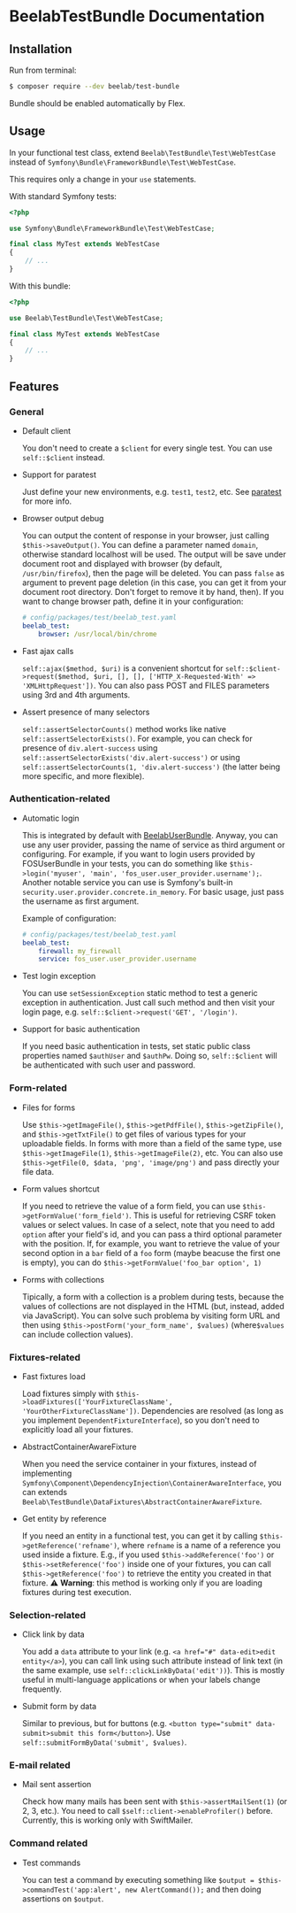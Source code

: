 BeelabTestBundle Documentation
==============================

## Installation

Run from terminal:

```bash
$ composer require --dev beelab/test-bundle
```

Bundle should be enabled automatically by Flex.

## Usage

In your functional test class, extend `Beelab\TestBundle\Test\WebTestCase` instead of
`Symfony\Bundle\FrameworkBundle\Test\WebTestCase`.

This requires only a change in your ``use`` statements.

With standard Symfony tests:
```php
<?php

use Symfony\Bundle\FrameworkBundle\Test\WebTestCase;

final class MyTest extends WebTestCase
{
    // ...
}
```

With this bundle:
```php
<?php

use Beelab\TestBundle\Test\WebTestCase;

final class MyTest extends WebTestCase
{
    // ...
}
```

## Features

### General

* Default client

  You don't need to create a `$client` for every single test.
  You can use `self::$client` instead.

* Support for paratest

  Just define your new environments, e.g. `test1`, `test2`, etc.
  See [paratest](https://github.com/brianium/paratest) for more info.

* Browser output debug

  You can output the content of response in your browser, just calling `$this->saveOutput()`.
  You can define a parameter named `domain`, otherwise standard localhost will be used. 
  The output will be save under document root and displayed with browser (by default, `/usr/bin/firefox`),
  then the page will be deleted.
  You can pass `false` as argument to prevent page deletion (in this case, you can get it from your document
  root directory.
  Don't forget to remove it by hand, then).
  If you want to change browser path, define it in your configuration:
  ```yaml
  # config/packages/test/beelab_test.yaml
  beelab_test:
      browser: /usr/local/bin/chrome
  ```

* Fast ajax calls

  `self::ajax($method, $uri)` is a convenient shortcut for
  `self::$client->request($method, $uri, [], [], ['HTTP_X-Requested-With' => 'XMLHttpRequest'])`.
  You can also pass POST and FILES parameters using 3rd and 4th arguments.

* Assert presence of many selectors

  `self::assertSelectorCounts()` method works like native `self::assertSelectorExists()`.
  For example, you can check for presence of `div.alert-success` using 
  `self::assertSelectorExists('div.alert-success')` or using `self::assertSelectorCounts(1, 'div.alert-success')`
  (the latter being more specific, and more flexible).

### Authentication-related

* Automatic login

  This is integrated by default with [BeelabUserBundle](https://github.com/Bee-Lab/BeelabUserBundle).
  Anyway, you can use any user provider, passing the name of service as third argument or configuring.
  For example, if you want to login users provided by FOSUserBundle in your tests, you can do something like
  `$this->login('myuser', 'main', 'fos_user.user_provider.username');`.
  Another notable service you can use is Symfony's built-in `security.user.provider.concrete.in_memory`.
  For basic usage, just pass the username as first argument.

  Example of configuration:
  ```yaml
  # config/packages/test/beelab_test.yaml
  beelab_test:
      firewall: my_firewall
      service: fos_user.user_provider.username
  ```

* Test login exception

  You can use `setSessionException` static method to test a generic exception in authentication.
  Just call such method and then visit your login page, e.g. `self::$client->request('GET', '/login')`.
 
* Support for basic authentication

  If you need basic authentication in tests, set static public class properties named `$authUser` and `$authPw`.
  Doing so, `self::$client` will be authenticated with such user and password.

### Form-related

* Files for forms

  Use `$this->getImageFile()`, `$this->getPdfFile()`, `$this->getZipFile()`, and `$this->getTxtFile()` to get
  files of various types for your uploadable fields.
  In forms with more than a field of the same type, use `$this->getImageFile(1)`, `$this->getImageFile(2)`, etc.
  You can also use `$this->getFile(0, $data, 'png', 'image/png')` and pass directly your file data.

* Form values shortcut

  If you need to retrieve the value of a form field, you can use `$this->getFormValue('form_field')`.
  This is useful for retrieving CSRF token values or select values.
  In case of a select, note that you need to add `option` after your field's id, and you can pass a third 
  optional parameter with the position.
  If, for example, you want to retrieve the value of your second option in a `bar` field of a `foo` form
  (maybe beacuse the first one is empty), you can do `$this->getFormValue('foo_bar option', 1)`

* Forms with collections
  
  Tipically, a form with a collection is a problem during tests, because the values of collections are not displayed
  in the HTML (but, instead, added via JavaScript).
  You can solve such problema by visiting form URL and then using `$this->postForm('your_form_name', $values)`
  (where`$values` can include collection values).

### Fixtures-related

* Fast fixtures load

  Load fixtures simply with `$this->loadFixtures(['YourFixtureClassName', 'YourOtherFixtureClassName'])`.
  Dependencies are resolved (as long as you implement `DependentFixtureInterface`), so you don't need to explicitly
  load all your fixtures.

* AbstractContainerAwareFixture

  When you need the service container in your fixtures, instead of implementing
  `Symfony\Component\DependencyInjection\ContainerAwareInterface`, you can extends
  `Beelab\TestBundle\DataFixtures\AbstractContainerAwareFixture`.

* Get entity by reference

  If you need an entity in a functional test, you can get it by calling `$this->getReference('refname')`, where
  `refname` is a name of a reference you used inside a fixture.
  E.g., if you used `$this->addReference('foo')` or `$this->setReference('foo')` inside one of your fixtures, you
  can call `$this->getReference('foo')` to retrieve the entity you created in that fixture.
  ⚠️️ **Warning**: this method is working only if you are loading fixtures during test execution.

### Selection-related

* Click link by data

  You add a `data` attribute to your link (e.g. `<a href="#" data-edit>edit entity</a>`), you can call link
  using such attribute instead of link text (in the same example, use `self::clickLinkByData('edit'))`).
  This is mostly useful in multi-language applications or when your labels change frequently.

* Submit form by data

  Similar to previous, but for buttons (e.g. `<button type="submit" data-submit>submit this form</button>`).
  Use `self::submitFormByData('submit', $values)`.

### E-mail related

* Mail sent assertion

  Check how many mails has been sent with `$this->assertMailSent(1)` (or 2, 3, etc.).
  You need to call `$self::client->enableProfiler()` before.
  Currently, this is working only with SwiftMailer.

### Command related

* Test commands

  You can test a command by executing something like `$output = $this->commandTest('app:alert', new AlertCommand());`
  and then doing assertions on `$output`.
